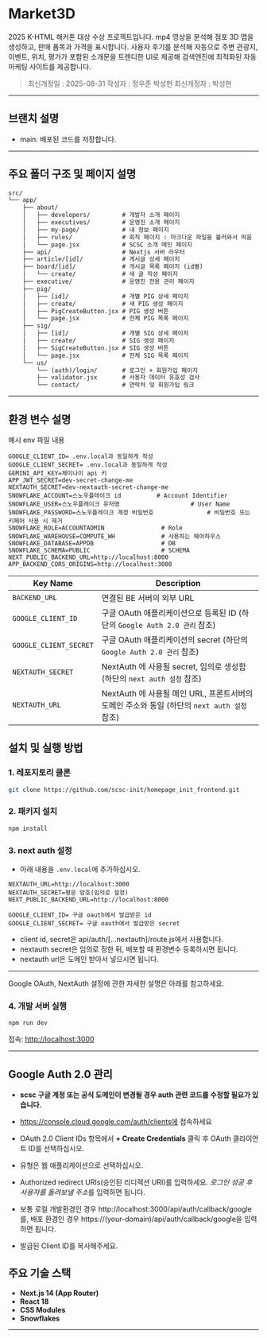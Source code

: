 # Market3D

2025 K-HTML 해커톤 대상 수상 프로젝트입니다.
mp4 영상을 분석해 점포 3D 맵을 생성하고, 판매 품목과 가격을 표시합니다.
사용자 후기를 분석해 자동으로 주변 관광지, 이벤트, 위치, 평가가 포함된 소개문을 트렌디한 UI로 제공해 검색엔진에 최적화된 자동 마케팅 사이트를 제공합니다.

> 최신개정일 : 2025-08-31
> 작성자 : 정우준 박성현
> 최신개정자 : 박성현

---

## 브랜치 설명

- main: 배포된 코드를 저장합니다.

---

## 주요 폴더 구조 및 페이지 설명

```txt
src/
└── app/
    ├── about/
    │   ├── developers/         # 개발자 소개 페이지
    │   ├── executives/         # 운영진 소개 페이지
    │   ├── my-page/            # 내 정보 페이지
    │   ├── rules/              # 회칙 페이지 : 마크다운 파일을 불러와서 띄움
    │   └── page.jsx            # SCSC 소개 메인 페이지
    ├── api/                    # Nextjs 서버 라우터
    ├── article/[id]/           # 게시글 상세 페이지
    ├── board/[id]/             # 게시글 목록 페이지 (id별)
    │   └── create/             # 새 글 작성 페이지
    ├── executive/              # 운영진 전용 관리 페이지
    ├── pig/
    │   ├── [id]/               # 개별 PIG 상세 페이지
    │   ├── create/             # 새 PIG 생성 페이지
    │   ├── PigCreateButton.jsx # PIG 생성 버튼
    │   └── page.jsx            # 전체 PIG 목록 페이지
    ├── sig/
    │   ├── [id]/               # 개별 SIG 상세 페이지
    │   ├── create/             # SIG 생성 페이지
    │   ├── SigCreateButton.jsx # SIG 생성 버튼
    │   └── page.jsx            # 전체 SIG 목록 페이지
    └── us/
        └── (auth)/login/       # 로그인 + 회원가입 페이지
        ├── validator.jsx       # 사용자 데이터 유효성 검사
        └── contact/            # 연락처 및 회원가입 링크
```

---

## 환경 변수 설명
예시 env 파일 내용
```env
GOOGLE_CLIENT_ID= .env.local과 동일하게 작성
GOOGLE_CLIENT_SECRET= .env.local과 동일하게 작성
GEMINI_API_KEY=제미나이 api 키
APP_JWT_SECRET=dev-secret-change-me
NEXTAUTH_SECRET=dev-nextauth-secret-change-me
SNOWFLAKE_ACCOUNT=스노우플레이크 id          # Account Identifier
SNOWFLAKE_USER=스노우플레이크 유저명                    # User Name
SNOWFLAKE_PASSWORD=스노우플레이크 계정 비밀번호               # 비밀번호 또는 키페어 사용 시 제거
SNOWFLAKE_ROLE=ACCOUNTADMIN                # Role
SNOWFLAKE_WAREHOUSE=COMPUTE_WH             # 사용하는 웨어하우스
SNOWFLAKE_DATABASE=APPDB                   # DB
SNOWFLAKE_SCHEMA=PUBLIC                    # SCHEMA
NEXT_PUBLIC_BACKEND_URL=http://localhost:8000
APP_BACKEND_CORS_ORIGINS=http://localhost:3000
```



| Key Name                          | Description                                                                                 |
| --------------------------------- | ------------------------------------------------------------------------------------------- |
| `BACKEND_URL`                     | 연결된 BE 서버의 외부 URL                                                                   |
| `GOOGLE_CLIENT_ID`                | 구글 OAuth 애플리케이션으로 등록된 ID (하단의 `Google Auth 2.0 관리` 참조)                  |
| `GOOGLE_CLIENT_SECRET`            | 구글 OAuth 애플리케이션의 secret (하단의 `Google Auth 2.0 관리` 참조)                       |
| `NEXTAUTH_SECRET`                 | NextAuth 에 사용될 secret, 임의로 생성함 (하단의 `next auth 설정` 참조)                     |
| `NEXTAUTH_URL`                    | NextAuth 에 사용될 메인 URL, 프론트서버의 도메인 주소와 동일 (하단의 `next auth 설정` 참조) |

## 설치 및 실행 방법

### 1. 레포지토리 클론

```bash
git clone https://github.com/scsc-init/homepage_init_frontend.git
```

### 2. 패키지 설치

```bash
npm install

```

### 3. next auth 설정

- 아래 내용을 `.env.local`에 추가하십시오.

```env
NEXTAUTH_URL=http://localhost:3000
NEXTAUTH_SECRET=평문 암호(임의로 설정)
NEXT_PUBLIC_BACKEND_URL=http://localhost:8000

GOOGLE_CLIENT_ID= 구글 oauth에서 발급받은 id
GOOGLE_CLIENT_SECRET= 구글 oauth에서 발급받은 secret
```

- client id, secret은 api/auth/[...nextauth]/route.js에서 사용합니다.
- nextauth secret은 임의로 정한 뒤, 배포할 때 환경변수 등록하시면 됩니다.
- nextauth url은 도메인 받아서 넣으시면 됩니다.

---

Google OAuth, NextAuth 설정에 관한 자세한 설명은 아래를 참고하세요.

### 4. 개발 서버 실행

```bash
npm run dev
```

접속: [http://localhost:3000](http://localhost:3000)

---

## Google Auth 2.0 관리

- **scsc 구글 계정 또는 공식 도메인이 변경될 경우 auth 관련 코드를 수정할 필요가 있습니다.**

- https://console.cloud.google.com/auth/clients에 접속하세요
- OAuth 2.0 Client IDs 항목에서 **+ Create Credentials** 클릭 후 OAuth 클라이언트 ID를 선택하십시오.
- 유형은 웹 애플리케이션으로 선택하십시오.
- Authorized redirect URIs(승인된 리디렉션 URI)를 입력하세요. *로그인 성공 후 사용자를 돌려보낼 주소*를 입력하면 됩니다.
- 보통 로컬 개발환경인 경우 http://localhost:3000/api/auth/callback/google를, 배포 환경인 경우 https://(your-domain)/api/auth/callback/google을 입력하면 됩니다.
- 발급된 Client ID를 복사해주세요.



## 주요 기술 스택

- **Next.js 14 (App Router)**
- **React 18**
- **CSS Modules**
- **Snowflakes**

---
